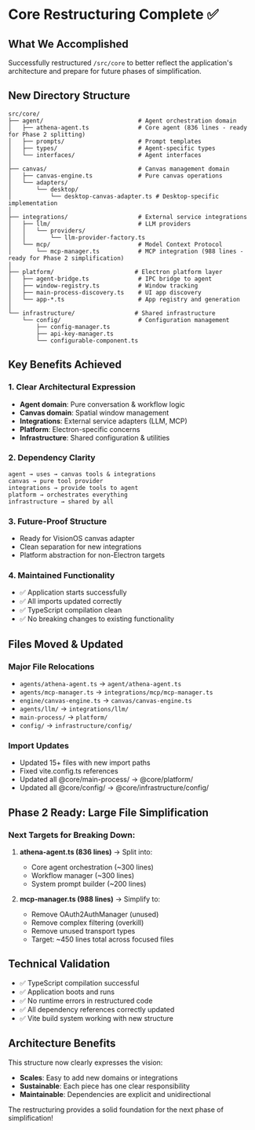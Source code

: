 # Core Restructuring Complete ✅

## What We Accomplished

Successfully restructured `/src/core` to better reflect the application's architecture and prepare for future phases of simplification.

## New Directory Structure

```
src/core/
├── agent/                           # Agent orchestration domain
│   ├── athena-agent.ts              # Core agent (836 lines - ready for Phase 2 splitting)
│   ├── prompts/                     # Prompt templates
│   ├── types/                       # Agent-specific types
│   └── interfaces/                  # Agent interfaces
│
├── canvas/                          # Canvas management domain
│   ├── canvas-engine.ts             # Pure canvas operations
│   └── adapters/
│       └── desktop/
│           └── desktop-canvas-adapter.ts # Desktop-specific implementation
│
├── integrations/                    # External service integrations
│   ├── llm/                         # LLM providers
│   │   └── providers/
│   │       └── llm-provider-factory.ts
│   └── mcp/                         # Model Context Protocol
│       └── mcp-manager.ts           # MCP integration (988 lines - ready for Phase 2 simplification)
│
├── platform/                       # Electron platform layer
│   ├── agent-bridge.ts              # IPC bridge to agent
│   ├── window-registry.ts           # Window tracking
│   ├── main-process-discovery.ts    # UI app discovery
│   └── app-*.ts                     # App registry and generation
│
└── infrastructure/                 # Shared infrastructure
    └── config/                      # Configuration management
        ├── config-manager.ts
        ├── api-key-manager.ts
        └── configurable-component.ts
```

## Key Benefits Achieved

### 1. **Clear Architectural Expression**
- **Agent domain**: Pure conversation & workflow logic
- **Canvas domain**: Spatial window management
- **Integrations**: External service adapters (LLM, MCP)
- **Platform**: Electron-specific concerns
- **Infrastructure**: Shared configuration & utilities

### 2. **Dependency Clarity**
```
agent → uses → canvas tools & integrations
canvas → pure tool provider
integrations → provide tools to agent
platform → orchestrates everything
infrastructure → shared by all
```

### 3. **Future-Proof Structure**
- Ready for VisionOS canvas adapter
- Clean separation for new integrations
- Platform abstraction for non-Electron targets

### 4. **Maintained Functionality**
- ✅ Application starts successfully
- ✅ All imports updated correctly
- ✅ TypeScript compilation clean
- ✅ No breaking changes to existing functionality

## Files Moved & Updated

### Major File Relocations
- `agents/athena-agent.ts` → `agent/athena-agent.ts`
- `agents/mcp-manager.ts` → `integrations/mcp/mcp-manager.ts`
- `engine/canvas-engine.ts` → `canvas/canvas-engine.ts`
- `agents/llm/` → `integrations/llm/`
- `main-process/` → `platform/`
- `config/` → `infrastructure/config/`

### Import Updates
- Updated 15+ files with new import paths
- Fixed vite.config.ts references
- Updated all @core/main-process/ → @core/platform/
- Updated all @core/config/ → @core/infrastructure/config/

## Phase 2 Ready: Large File Simplification

### Next Targets for Breaking Down:

1. **athena-agent.ts (836 lines)** → Split into:
   - Core agent orchestration (~300 lines)
   - Workflow manager (~300 lines)
   - System prompt builder (~200 lines)

2. **mcp-manager.ts (988 lines)** → Simplify to:
   - Remove OAuth2AuthManager (unused)
   - Remove complex filtering (overkill)
   - Remove unused transport types
   - Target: ~450 lines total across focused files

## Technical Validation

- ✅ TypeScript compilation successful
- ✅ Application boots and runs
- ✅ No runtime errors in restructured code
- ✅ All dependency references correctly updated
- ✅ Vite build system working with new structure

## Architecture Benefits

This structure now clearly expresses the vision:
- **Scales**: Easy to add new domains or integrations
- **Sustainable**: Each piece has one clear responsibility  
- **Maintainable**: Dependencies are explicit and unidirectional

The restructuring provides a solid foundation for the next phase of simplification! 